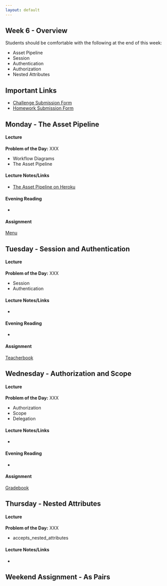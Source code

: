 ```yaml
---
layout: default
---
```


## Week 6 - Overview

Students should be comfortable with the following at the end of this week:

* Asset Pipeline
* Session
* Authentication
* Authorization
* Nested Attributes


## Important Links

* [Challenge Submission Form](http://goo.gl/forms/OzzXZL6iEF)
* [Homework Submission Form](http://goo.gl/forms/o9so3mi9Sd)


## Monday - The Asset Pipeline

#### Lecture

**Problem of the Day:** XXX

* Workflow Diagrams
* The Asset Pipeline

#### Lecture Notes/Links

* [The Asset Pipeline on Heroku](https://devcenter.heroku.com/articles/rails-4-asset-pipeline)

#### Evening Reading

*

#### Assignment

[Menu](https://github.com/tiyd-rails-2015-01/menu)


## Tuesday - Session and Authentication

#### Lecture

**Problem of the Day:** XXX

* Session
* Authentication

#### Lecture Notes/Links

*

#### Evening Reading

*

#### Assignment

[Teacherbook](https://github.com/tiyd-rails-2015-01/simple_authentication)


## Wednesday - Authorization and Scope

#### Lecture

**Problem of the Day:** XXX

* Authorization
* Scope
* Delegation

#### Lecture Notes/Links

*

#### Evening Reading

*

#### Assignment

[Gradebook](https://github.com/tiyd-rails-2015-01/gradebook)


## Thursday - Nested Attributes

#### Lecture

**Problem of the Day:** XXX

* accepts_nested_attributes

#### Lecture Notes/Links

*


## Weekend Assignment - As Pairs

